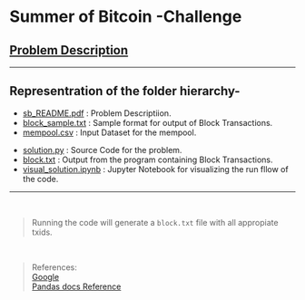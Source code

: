 # Summer of Bitcoin -Challenge

## [Problem Description](sb_README.pdf)

<hr>

## Representration of the folder hierarchy-

* [sb_README.pdf](sb_README.pdf) : Problem Descriptiion.
* [block_sample.txt](block_sample.txt) : Sample format for output of Block Transactions.
* [mempool.csv](mempool.csv) : Input Dataset for the mempool.

<p>

* [solution.py](solution.py) : Source Code for the problem.
* [block.txt](block.txt) : Output from the program containing Block Transactions.
* [visual_solution.ipynb](visual_solution.ipynb) : Jupyter Notebook for visualizing the run fllow of the code.

<hr>
<br>

>Running the code will generate a `block.txt` file with all appropiate txids.

<br>

> References: <br>
[Google](https://www.google.com/) <br>
[Pandas docs Reference](https://pandas.pydata.org/docs/reference/frame.html)
